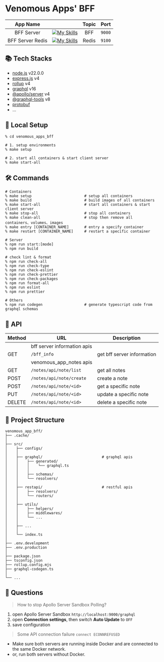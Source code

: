 # Venomous Apps' BFF

|     App Name     |                                                                                                                | Topic |  Port  |
| :--------------: | -------------------------------------------------------------------------------------------------------------- | :---: | :----: |
|    BFF Server    | [![My Skills](https://skillicons.dev/icons?i=docker,nodejs,express,graphql&perline=4)](https://skillicons.dev) |  BFF  | `9000` |
| BFF Server Redis | [![My Skills](https://skillicons.dev/icons?i=docker,redis&perline=4)](https://skillicons.dev)                  | Redis | `9100` |

## 📚 Tech Stacks

- [node.js]() v22.0.0
- [express.js]() v4
- [rollup]() v4
- [graphql]() v16
- [@apollo/server]() v4
- [@graphql-tools]() v8
- [protobuf](https://github.com/BlaxBerry333/venomous_app_protobuf)
- ...

## 🚀 Local Setup

```shell
% cd venomous_apps_bff

# 1. setup environments
% make setup

# 2. start all containers & start client server
% make start-all
```

## 🛠 Commands

```shell
# Containers
% make setup                        # setup all containers
% make build                        # build images of all containers
% make start-all                    # start all containers & start client server
% make stop-all                     # stop all containers
% make clean-all                    # stop then remove all containers、volumes、images
% make entry [CONTAINER_NAME]       # entry a specify container
% make restart [CONTAINER_NAME]     # restart a specific container

# Server
% npm run start:[mode]
% npm run build

# check lint & format
% npm run check-all
% npm run check-type
% npm run check-eslint
% npm run check-prettier
% npm run check-packages
% npm run format-all
% npm run eslint
% npm run prettier

# Others
% npm run codegen                   # generate typescript code from graphql schemas
```

## 🔗 API

| Method | URL                         | Description                |
| ------ | --------------------------- | -------------------------- |
|        | bff server information apis |                            |
| GET    | `/bff_info`                 | get bff server information |
|        | venomous_app_notes apis     |                            |
| GET    | `/notes/api/note/list`      | get all notes              |
| POST   | `/notes/api/note/create`    | create a note              |
| POST   | `/notes/api/note/<id>`      | get a specific note        |
| PUT    | `/notes/api/note/<id>`      | update a specific note     |
| DELETE | `/notes/api/note/<id>`      | delete a specific note     |

## 📂 Project Structure

```shell
venomous_app_bff/
├── .cache/
│
├── src/
│    ├── configs/
│    │
│    ├── graphql/                           # graphql apis
│    │    ├── generated/
│    │    │    └── graphql.ts
│    │    │
│    │    ├── schemas/
│    │    └── resolvers/
│    │
│    ├── restapi/                           # restful apis
│    │    ├── resolvers/
│    │    └── routers/
│    │
│    ├── utils/
│    │    ├── helpers/
│    │    ├── middlewares/
│    │    └── ...
│    │
│    ├── ...
│    │
│    └── index.ts
│
├── .env.development
├── .env.production
│
├── package.json
├── tsconfig.json
├── rollup.config.mjs
├── graphql-codegen.ts
│
└── ...
```

## 🤔 Questions

> How to stop Apollo Server Sandbox Polling?

1. open Apollo Server Sandbox `http://localhost:9000/graphql`
2. open **Connection settings**, then switch **Auto Update** to `OFF`
3. save configuration

> Some API connection failure `connect ECONNREFUSED`

- Make sure both servers are running inside Docker and are connected to the same Docker network.
- or, run both servers without Docker.
